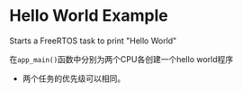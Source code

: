# Hello World Example

Starts a FreeRTOS task to print "Hello World"

在`app_main()`函数中分别为两个CPU各创建一个hello world程序

* 两个任务的优先级可以相同。